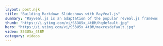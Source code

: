```yaml
---
layout: post.njk
title: "Building Markdown Slideshows with RayVeal.js"
summary: "Rayveal.js is an adaptation of the popular reveal.js framework, but it's designed to work with markdown files to make it super easy to create slideshows."
thumb: "https://i.ytimg.com/vi/S53U5x_4tBM/hqdefault.jpg"
hero: "https://i.ytimg.com/vi/S53U5x_4tBM/maxresdefault.jpg"
video: S53U5x_4tBM
category: videos
---
```

